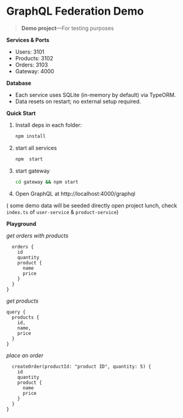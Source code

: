 # GraphQL Federation Demo

> **Demo project**—For testing purposes

**Services & Ports**  
- Users: 3101   
- Products: 3102   
- Orders: 3103   
- Gateway: 4000   

**Database**  
- Each service uses SQLite (in-memory by default) via TypeORM.  
- Data resets on restart; no external setup required.

**Quick Start**

1. Install deps in each folder:  
   ```bash
   npm install

2. start all services
    ```bash 
    npm  start

3. start gateway
    ```bash 
    cd gateway && npm start


 4. Open GraphQL at http://localhost:4000/graphql

 ( some demo data will be seeded directly open project lunch, check `index.ts` of `user-service` & `product-service`)

**Playground**
 
 *get orders with products*
```query {
  orders {
    id
    quantity
    product {
      name
      price
    }
  }
}
```

*get products*
```
query {
  products {
    id,
    name,
    price
  }
}
```

*place an order*
```mutation {
  createOrder(productId: "product ID", quantity: 5) {
    id
    quantity
    product {
      name
      price
    }
  }
}
```
